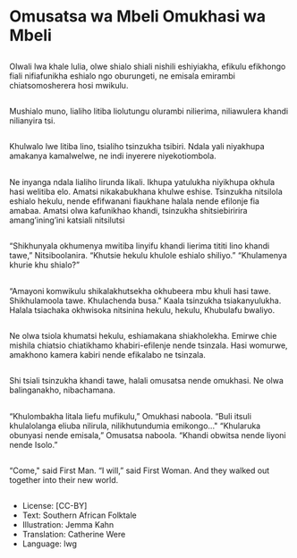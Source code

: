 # Omusatsa wa Mbeli Omukhasi wa Mbeli

##
Olwali lwa khale lulia, olwe shialo
shiali nishili eshiyiakha, efikulu
efikhongo fiali nifiafunikha eshialo
ngo oburungeti, ne emisala
emirambi chiatsomosherera hosi
mwikulu.

##
Mushialo muno, lialiho litiba
liolutungu olurambi nilierima,
niliawulera khandi nilianyira tsi.

##
Khulwalo lwe litiba lino,
tsialiho tsinzukha tsibiri.
Ndala yali niyakhupa
amakanya kamalwelwe,
ne indi inyerere
niyekotiombola.

##
Ne inyanga ndala lialiho lirunda
likali. Ikhupa yatulukha niyikhupa
okhula hasi welitiba elo.
Amatsi nikakabukhana khulwe
eshise.
Tsinzukha nitsilola eshialo hekulu,
nende efifwanani fiaukhane halala
nende efilonje fia amabaa.
Amatsi olwa kafunikhao khandi,
tsinzukha shitsiebiririra
amang’ining’ini katsiali nitsilutsi

##
“Shikhunyala okhumenya mwitiba linyifu khandi lierima tititi
lino khandi tawe,” Nitsiboolanira. “Khutsie hekulu khulole
eshialo shiliyo.”
“Khulamenya khurie khu shialo?”

##
“Amayoni komwikulu
shikalakhutsekha okhubeera mbu
khuli hasi tawe. Shikhulamoola
tawe. Khulachenda busa.”
Kaala tsinzukha tsiakanyulukha.
Halala tsiachaka okhwisoka
nitsinina hekulu, hekulu, Khubulafu
bwaliyo.

##
Ne olwa tsiola khumatsi hekulu,
eshiamakana shiakholekha. Emirwe
chie mishila chiatsio chiatikhamo
khabiri-efilenje nende tsinzala.
Hasi womurwe, amakhono kamera
kabiri nende efikalabo ne tsinzala.

##
Shi tsiali tsinzukha khandi tawe, halali omusatsa nende
omukhasi.
Ne olwa balinganakho, nibachamana.

##
“Khulombakha litala liefu mufikulu,” Omukhasi naboola. “Buli
itsuli khulalolanga eliuba nilirula, nilikhutundumia
emikongo..."
“Khularuka obunyasi nende emisala,” Omusatsa naboola.
“Khandi obwitsa nende liyoni nende Isolo.”

##
“Come," said First Man. “I will,” said First Woman.
And they walked out together into their new world.

##
* License: [CC-BY]
* Text: Southern African Folktale
* Illustration: Jemma Kahn
* Translation: Catherine Were
* Language: lwg

